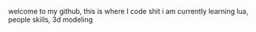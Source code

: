 welcome to my github, this is where I code shit
i am currently learning
lua,
people skills,
3d modeling 
<!---
xHamish/xHamish is a ✨ special ✨ repository because its `README.md` (this file) appears on your GitHub profile.
You can click the Preview link to take a look at your changes.
--->
